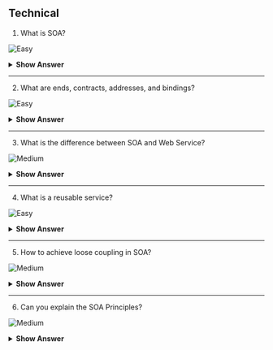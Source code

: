 ## Technical

1. What is SOA?

![Easy](https://github.com/revaturelabs/interviewquestions/blob/dev/InterviewSpecificQuestions/ComplexityTags/simple%20(2).svg)

<details> <summary> <b> Show Answer </b> </summary>

<blockquote> 

SOA is an architecture for building applications using reusable, interoperable services which have well-defined business functionalities and can be orchestrated to achieve a specific functionality by utilizing them together.

</blockquote>

</details>

---

2. What are ends, contracts, addresses, and bindings?

![Easy](https://github.com/revaturelabs/interviewquestions/blob/dev/InterviewSpecificQuestions/ComplexityTags/simple%20(2).svg)

<details> <summary> <b> Show Answer </b> </summary>

<blockquote> 

- The service can be made available to clients from different ends. All these services must be exposed through one of these ends.

The end will consist of the following:

- **Contract**: It is an agreement that is agreed upon between two parties. It defines how clients are expected to communicate. It specifies the different parameters and returns values that are to be used.
- **Address**: This specifies where a user can find a service. There is an address URL that points to the location of services.
- **Binding**: This determines how to access the end. It specifies the process for communication and how it is to be done.

</blockquote>

</details>

---

3. What is the difference between SOA and Web Service?

![Medium](https://github.com/revaturelabs/interviewquestions/blob/dev/InterviewSpecificQuestions/ComplexityTags/Medium%20(2).svg)

<details> <summary> <b> Show Answer </b> </summary>

<blockquote> 

Service Oriented Architecture, as the name says is an architectural concept which focuses on having different services communicating with each other to carry out a bigger job.

Thus, a web service is a basic building block in an SOA. When multiple services are combined, we have an application that falls under SOA.

The best example would be any big application which uses Amazon Web Services where you have distinct server instances for your business logic, data hosting and load-balancing requests. Each instance provides its own unique service like load balancer distributes load, and business logic transforms user input and processes it with its logic which in turn provides this transformed data to the database instance for storing.

</blockquote>

</details>

---

4. What is a reusable service?

![Easy](https://github.com/revaturelabs/interviewquestions/blob/dev/InterviewSpecificQuestions/ComplexityTags/simple%20(2).svg)

<details> <summary> <b> Show Answer </b> </summary>

<blockquote> 

It is an autonomous, reusable, discoverable, stateless functionality that has the necessary granularity, and can be part of a composite application or a composite service. A reusable service should be identified with a business activity described by the service specifications (design-time contract).

</blockquote>

</details>

---

5. How to achieve loose coupling in SOA? 

![Medium](https://github.com/revaturelabs/interviewquestions/blob/dev/InterviewSpecificQuestions/ComplexityTags/Medium%20(2).svg)

<details> <summary> <b> Show Answer </b> </summary>

<blockquote> 

- To achieve loose coupling, you can use a service interface like WSDL for a SOAP web service. To limit the dependency, we can hide the service implementation from the consumer. 
- Loose coupling can be handled by encapsulating different functionalities in a way which it will limit the impact of changes to the implementation of different service interfaces. 
- We may even have to change the interface and manage versioning without impacting the customers. Also, one can manage multiple security constraints, multiple means of transport, and other specifications.

</blockquote>

</details>

---

6. Can you explain the SOA Principles?

![Medium](https://github.com/revaturelabs/interviewquestions/blob/dev/InterviewSpecificQuestions/ComplexityTags/Medium%20(2).svg)

<details> <summary> <b> Show Answer </b> </summary>

<blockquote>

**Standardized service contract**: Services adhere to a communications agreement, as defined collectively by one or more service-description documents.
**Service loose coupling**: Services maintain a relationship that minimizes dependencies and only requires that they maintain an awareness of each other.
**Service abstraction**: Beyond descriptions in the service contract, services hide logic from the outside world.
**Service reusability**: Logic is divided into services with the intention of promoting reuse.
**Service autonomy**: Services have control over the logic they encapsulate.
**Service statelessness**: Services minimize resource consumption by deferring the management of state information when necessary
**Service discoverability**: Services are supplemented with communicative metadata by which they can be effectively discovered and interpreted.
**Service composability**: Services are effective composition participants, regardless of the size and complexity of the composition.

</blockquote>

</details>

